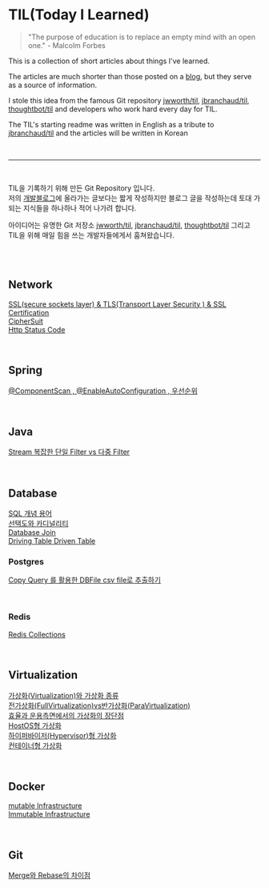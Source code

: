 # TIL(Today I Learned)
>"The purpose of education is to replace an empty mind with an open one." - Malcolm Forbes

This is a collection of short articles about things I've learned. 

The articles are much shorter than those posted on a [blog](https://colevelup.tistory.com/), but they serve as a source of information.

I stole this idea from the famous Git repository [jwworth/til](https://github.com/jwworth/til), [jbranchaud/til](https://github.com/jbranchaud/til/), [thoughtbot/til](https://github.com/thoughtbot/til) and developers who work hard every day for TIL.

The TIL's starting readme was written in English as a tribute to [jbranchaud/til](https://github.com/jbranchaud/til/) and the articles will be written in Korean

<br />

***
<br />

TIL을 기록하기 위해 만든 Git Repository 입니다.\
저의 [개발블로그](https://colevelup.tistory.com/)에 올라가는 글보다는 짧게 작성하지만 블로그 글을 작성하는데 토대 가되는 지식들을 하나하나 적어 나가려 합니다.

아이디어는 유명한 Git 저장소 [jwworth/til](https://github.com/jwworth/til), [jbranchaud/til](https://github.com/jbranchaud/til/), [thoughtbot/til](https://github.com/thoughtbot/til) 그리고 TIL을 위해 매일 힘을 쓰는 개발자들에게서 훔쳐왔습니다.

<br>
<br>

## Network

[SSL(secure sockets layer) & TLS(Transport Layer Security ) & SSL Certification](https://github.com/christopher3810/TIL/blob/master/Network/SSL(secure%20sockets%20layer)%20%26%20TLS(Transport%20Layer%20Security%20)%20%26%20SSL%20Certification.md)\
[CipherSuit](https://github.com/christopher3810/TIL/blob/master/Network/Cipher%20Suit.md)\
[Http Status Code](https://github.com/christopher3810/TIL/blob/master/Network/Http%20Status%20Code.md)

<br>

## Spring

[@ComponentScan , @EnableAutoConfiguration , 우선순위](https://github.com/christopher3810/TIL/blob/master/Spring/%40ComponentScan%2C%20%40EnableAutoConfiguration%20%EA%B7%B8%EB%A6%AC%EA%B3%A0%20%EC%9A%B0%EC%84%A0%EC%88%9C%EC%9C%84.md)

<br>

## Java

[Stream 복잡한 단일 Filter vs 다중 Filter](https://github.com/christopher3810/TIL/blob/master/Java/Stream%20%EB%B3%B5%EC%9E%A1%ED%95%9C%20%EB%8B%A8%EC%9D%BC%20Filter%20vs%20%EB%8B%A4%EC%A4%91%20Filter.md)

<br>

## Database

[SQL 개념 용어](https://github.com/christopher3810/TIL/blob/master/Database/SQL%20%EA%B0%9C%EB%85%90%20%EC%9A%A9%EC%96%B4.md)\
[선택도와 카디널리티](https://github.com/christopher3810/TIL/blob/master/Database/%EC%84%A0%ED%83%9D%EB%8F%84%EC%99%80%20%EC%B9%B4%EB%94%94%EB%84%90%EB%A6%AC%ED%8B%B0.md)\
[Database Join](https://github.com/christopher3810/TIL/blob/master/Database/Database%20Join.md)\
[Driving Table Driven Table](https://github.com/christopher3810/TIL/blob/master/Database/Driving%20Table%20Driven%20Table.md)
<br>

### Postgres
[Copy Query 를 활용한 DBFile csv file로 추출하기](https://github.com/christopher3810/TIL/blob/master/Database/PostgreSQL/Copy%20Query%20%EB%A5%BC%20%ED%99%9C%EC%9A%A9%ED%95%9C%20DBFile%20csv%20file%EB%A1%9C%20%EC%B6%94%EC%B6%9C%ED%95%98%EA%B8%B0.md)

<br>

### Redis

[Redis Collections](https://github.com/christopher3810/TIL/blob/master/Database/Redis/Redis%20Collections.md)


<br>

## Virtualization

[가상화(Virtualization)와 가상화 종류](https://github.com/christopher3810/TIL/blob/master/Virtualization/%EA%B0%80%EC%83%81%ED%99%94(Virtualization)%EC%99%80%20%EA%B0%80%EC%83%81%ED%99%94%20%EC%A2%85%EB%A5%98.md)\
[전가상화(FullVirtualization)vs반가상화(ParaVirtualization)](https://github.com/christopher3810/TIL/blob/master/Virtualization/%EC%A0%84%EA%B0%80%EC%83%81%ED%99%94(FullVirtualization)vs%EB%B0%98%EA%B0%80%EC%83%81%ED%99%94(ParaVirtualization).md)\
[효율과 운용측면에서의 가상화의 장단점](https://github.com/christopher3810/TIL/blob/master/Virtualization/%ED%9A%A8%EC%9C%A8%EA%B3%BC%20%EC%9A%B4%EC%9A%A9%EC%B8%A1%EB%A9%B4%EC%97%90%EC%84%9C%EC%9D%98%20%EA%B0%80%EC%83%81%ED%99%94%EC%9D%98%20%EC%9E%A5%EB%8B%A8%EC%A0%90.md)\
[HostOS형 가상화](https://github.com/christopher3810/TIL/blob/master/Virtualization/HostOS%ED%98%95%20%EA%B0%80%EC%83%81%ED%99%94.md)\
[하이퍼바이저(Hypervisor)형 가상화](https://github.com/christopher3810/TIL/blob/master/Virtualization/%ED%95%98%EC%9D%B4%ED%8D%BC%EB%B0%94%EC%9D%B4%EC%A0%80(Hypervisor)%ED%98%95%20%EA%B0%80%EC%83%81%ED%99%94.md)\
[컨테이너형 가상화](https://github.com/christopher3810/TIL/blob/master/Virtualization/%EC%BB%A8%ED%85%8C%EC%9D%B4%EB%84%88(Container)%ED%98%95%20%EA%B0%80%EC%83%81%ED%99%94.md)

<br>

## Docker


[mutable Infrastructure](https://github.com/christopher3810/TIL/blob/master/Docker/mutable-infrastructure.md)\
[Immutable Infrastructure](https://github.com/christopher3810/TIL/blob/master/Docker/immutable-infrastructure.md)

<br>

## Git

[Merge와 Rebase의 차이점](https://github.com/christopher3810/TIL/blob/master/git/Merge%20vs%20Rebase.md)

